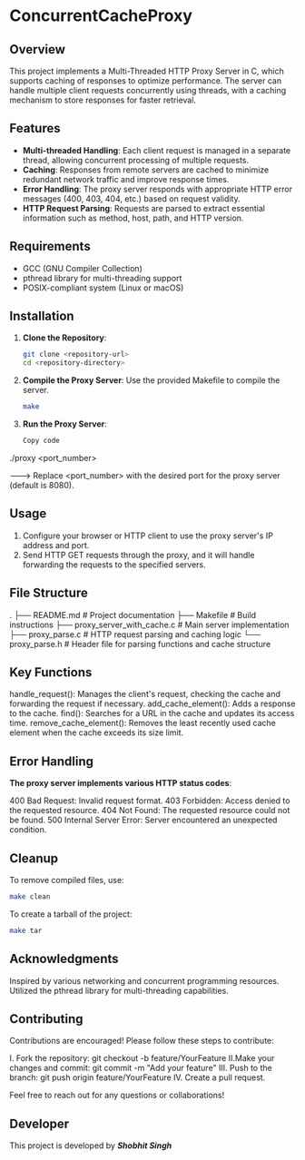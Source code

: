 # ConcurrentCacheProxy

## Overview

This project implements a Multi-Threaded HTTP Proxy Server in C, which supports caching of responses to optimize performance. The server can handle multiple client requests concurrently using threads, with a caching mechanism to store responses for faster retrieval.

## Features

- **Multi-threaded Handling**: Each client request is managed in a separate thread, allowing concurrent processing of multiple requests.
- **Caching**: Responses from remote servers are cached to minimize redundant network traffic and improve response times.
- **Error Handling**: The proxy server responds with appropriate HTTP error messages (400, 403, 404, etc.) based on request validity.
- **HTTP Request Parsing**: Requests are parsed to extract essential information such as method, host, path, and HTTP version.

## Requirements

- GCC (GNU Compiler Collection)
- pthread library for multi-threading support
- POSIX-compliant system (Linux or macOS)

## Installation

1. **Clone the Repository**:
   ```bash
   git clone <repository-url>
   cd <repository-directory>
   
2. **Compile the Proxy Server**: Use the provided Makefile to compile the server.
   ```bash
   make
   
3. **Run the Proxy Server**:
   ```bash
   Copy code
  ./proxy <port_number>

  ---> Replace <port_number> with the desired port for the proxy server (default is 8080).
  
## Usage

1. Configure your browser or HTTP client to use the proxy server's IP address and port.
2. Send HTTP GET requests through the proxy, and it will handle forwarding the requests to the specified servers.

## File Structure
.
├── README.md              # Project documentation
├── Makefile               # Build instructions
├── proxy_server_with_cache.c  # Main server implementation
├── proxy_parse.c          # HTTP request parsing and caching logic
└── proxy_parse.h          # Header file for parsing functions and cache structure

## Key Functions

handle_request(): Manages the client's request, checking the cache and forwarding the request if necessary.
add_cache_element(): Adds a response to the cache.
find(): Searches for a URL in the cache and updates its access time.
remove_cache_element(): Removes the least recently used cache element when the cache exceeds its size limit.

## Error Handling

**The proxy server implements various HTTP status codes**:

400 Bad Request: Invalid request format.
403 Forbidden: Access denied to the requested resource.
404 Not Found: The requested resource could not be found.
500 Internal Server Error: Server encountered an unexpected condition.

## Cleanup
To remove compiled files, use:
   ```bash
   make clean
   ```
To create a tarball of the project:
```bash
make tar
```
 ## Acknowledgments
Inspired by various networking and concurrent programming resources.
Utilized the pthread library for multi-threading capabilities.
## Contributing
Contributions are encouraged! Please follow these steps to contribute:

I. Fork the repository: git checkout -b feature/YourFeature
II.Make your changes and commit: git commit -m "Add your feature"
III. Push to the branch: git push origin feature/YourFeature
IV. Create a pull request.

Feel free to reach out for any questions or collaborations!
## Developer
This project is developed by ***Shobhit Singh***
